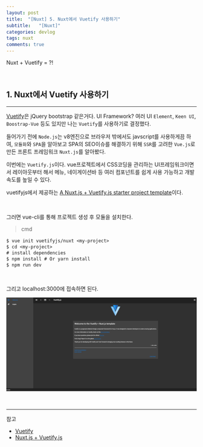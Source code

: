 ```yaml
---
layout: post
title:  "[Nuxt] 5. Nuxt에서 Vuetify 사용하기"
subtitle:   "[Nuxt]"
categories: devlog
tags: nuxt
comments: true
---
```


Nuxt + Vuetify = ?!

<br>


## 1. Nuxt에서 Vuetify 사용하기
---

[Vuetify](https://vuetifyjs.com/ko/)은 jQuery bootstrap 같은거다. UI Framework? 여러 UI `Element`, `Keen UI`, `Boostrap-Vue` 등도 있지만 나는 `Vuetify`를 사용하기로 결정했다.


들어가기 전에 `Node.js`는 v8엔진으로 브라우저 밖에서도 javscript를 사용하게끔 하여, `모듈화`와  `SPA`을 알아보고 SPA의 SEO이슈를 해결하기 위해 `SSR`를 고려한  `Vue.js`로 만든 프론트 프레임워크  `Nuxt.js`를 알아봤다.
<br>

이번에는 `Vuetify.js`이다. vue프로젝트에서 CSS코딩을 관리하는 UI프레임워크이면서 레이아웃부터 해서 메뉴, 네이게이션바 등 여러 컴포넌트를 쉽게 사용 가능하고 개발속도를 높일 수 있다.


vuetifyjs에서 제공하는 [A Nuxt.js + Vuetify.js starter project template](https://github.com/vuetifyjs/nuxt)이다. 

<br>

그러면 vue-cli를 통해 프로젝트 생성 후 모듈을 설치한다.

> cmd 

```
$ vue init vuetifyjs/nuxt <my-project>  
$ cd <my-project>                     
# install dependencies
$ npm install # Or yarn install
$ npm run dev
```

<br>

그리고 localhost:3000에 접속하면 된다.

[![Nuxt&Vuetify-s1](/assets/img/devlog/201811/Nuxt&Vuetify-s1.png)]()

<br>


---
참고

+ [Vuetify](https://vuetifyjs.com/ko/)
+ [Nuxt.js + Vuetify.js](https://github.com/vuetifyjs/nuxt)